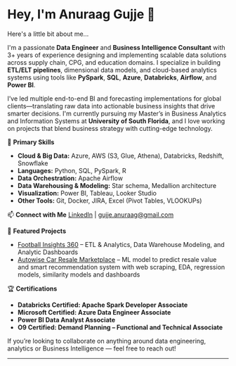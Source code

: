 # Hey, I'm Anuraag Gujje 👋

Here's a little bit about me...

I'm a passionate **Data Engineer** and **Business Intelligence Consultant** with 3+ years of experience designing and implementing scalable data solutions across supply chain, CPG, and education domains. I specialize in building **ETL/ELT pipelines**, dimensional data models, and cloud-based analytics systems using tools like **PySpark**, **SQL**, **Azure**, **Databricks**, **Airflow**, and **Power BI**. 

I’ve led multiple end-to-end BI and forecasting implementations for global clients—translating raw data into actionable business insights that drive smarter decisions. I'm currently pursuing my Master’s in Business Analytics and Information Systems at **University of South Florida**, and I love working on projects that blend business strategy with cutting-edge technology.

💬 **Primary Skills**
- **Cloud & Big Data:** Azure, AWS (S3, Glue, Athena), Databricks, Redshift, Snowflake  
- **Languages:** Python, SQL, PySpark, R  
- **Data Orchestration:** Apache Airflow  
- **Data Warehousing & Modeling:** Star schema, Medallion architecture  
- **Visualization:** Power BI, Tableau, Looker Studio  
- **Other Tools:** Git, Docker, JIRA, Excel (Pivot Tables, VLOOKUPs)

📫 **Connect with Me**
[LinkedIn](https://www.linkedin.com/in/anuraag-gujje/) | gujje.anuraag@gmail.com

🚀 **Featured Projects**
- [Football Insights 360](https://github.com/Anuraag-Gujje/Football-Insights-360-ETL-and-Analytics) – ETL & Analytics, Data Warehouse Modeling, and Analytic Dashboards  
- [Autowise Car Resale Marketplace](https://github.com/Anuraag-Gujje/Autowise-Car-Resale-Marketplace) – ML model to predict resale value and smart recommendation system with web scraping, EDA, regression models, similarity models and dashboards

🏆 **Certifications**
- **Databricks Certified: Apache Spark Developer Associate**  
- **Microsoft Certified: Azure Data Engineer Associate**  
- **Power BI Data Analyst Associate**  
- **O9 Certified: Demand Planning – Functional and Technical Associate**  

If you’re looking to collaborate on anything around data engineering, analytics or Business Intelligence — feel free to reach out!

---

<!---
anuraaggujje/anuraaggujje is a ✨ special ✨ repository because its `README.md` appears on your GitHub profile.
You can click the Preview link to take a look at your changes.
--->
